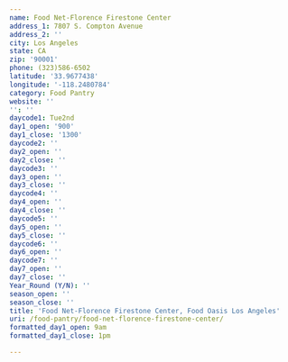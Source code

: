 ```yaml
---
name: Food Net-Florence Firestone Center
address_1: 7807 S. Compton Avenue
address_2: ''
city: Los Angeles
state: CA
zip: '90001'
phone: (323)586-6502
latitude: '33.9677438'
longitude: '-118.2480784'
category: Food Pantry
website: ''
'': ''
daycode1: Tue2nd
day1_open: '900'
day1_close: '1300'
daycode2: ''
day2_open: ''
day2_close: ''
daycode3: ''
day3_open: ''
day3_close: ''
daycode4: ''
day4_open: ''
day4_close: ''
daycode5: ''
day5_open: ''
day5_close: ''
daycode6: ''
day6_open: ''
daycode7: ''
day7_open: ''
day7_close: ''
Year_Round (Y/N): ''
season_open: ''
season_close: ''
title: 'Food Net-Florence Firestone Center, Food Oasis Los Angeles'
uri: /food-pantry/food-net-florence-firestone-center/
formatted_day1_open: 9am
formatted_day1_close: 1pm

---
```

